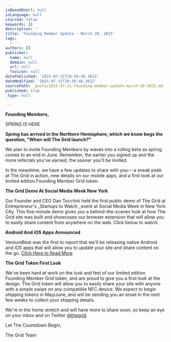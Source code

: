 ```yaml
---
isBasedOnUrl: null
inLanguage: null
starred: false
keywords: []
description: ''
title: 'Founding Member Update - March 20, 2015'
tags:
  - ''
authors: []
publisher:
  name: null
  domain: null
  url: null
  favicon: null
datePublished: '2015-07-31T20:50:46.362Z'
dateModified: '2015-07-31T20:50:46.362Z'
sourcePath: _posts/2015-07-31-founding-member-update-march-20-2015.md
published: true
_type: null

---
```

**Founding Members,**

SPRING IS HERE

**Spring has arrived in the Northern Hemisphere, which we know begs the question, "When will The Grid launch?"**

We plan to invite Founding Members by waves into a rolling beta as spring comes to an end in June. Remember, the earlier you signed up and the more referrals you've earned, the sooner you'll be invited.

In the meantime, we have a few updates to share with you---a sneak peek at The Grid in action, new details on our mobile apps, and a first look at our limited edition Founding Member Grid token. 

**The Grid Demo At Social Media Week New York**

Our Founder and CEO Dan Tocchini held the first public demo of The Grid at Entrepreneur's _Startups to Watch _event at Social Media Week in New York City. This five-minute demo gives you a behind-the-scenes look at how The Grid site was built and showcases our browser extension that will allow you to easily share content from anywhere on the web. Click below to watch:

**Android And iOS Apps Announced**

VentureBeat was the first to report that we'll be releasing native Android and iOS apps that will allow you to update your site and share content on the go. [Click Here to Read More][0]

**The Grid Token First Look**

We've been hard at work on the look and feel of our limited edition Founding Member Grid token, and are proud to give you a first look at the design. The Grid token will allow you to easily share your site with anyone with a simple swipe on any compatible NFC device. We expect to begin shipping tokens in May/June, and will be sending you an email in the next few weeks to collect your shipping details.

We're in the home stretch and will have more to share soon, so keep an eye on your inbox and on Twitter [@thegrid][1].

Let The Countdown Begin,

The Grid Team

[0]: http://venturebeat.com/2015/03/02/website-builder-the-grid-gets-chrome-extension-ios-app-automatic-image-cropping/
[1]: https://twitter.com/thegrid